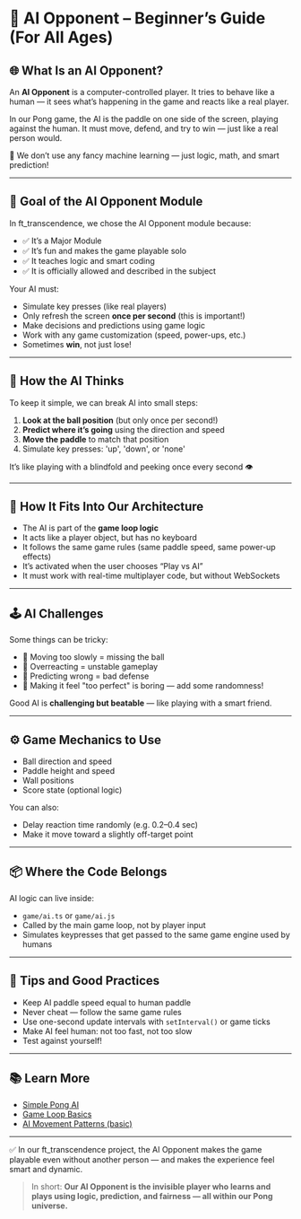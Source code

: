 # 🤖 AI Opponent – Beginner’s Guide (For All Ages)

## 🌐 What Is an AI Opponent?

An **AI Opponent** is a computer-controlled player. It tries to behave like a human — it sees what’s happening in the game and reacts like a real player.

In our Pong game, the AI is the paddle on one side of the screen, playing against the human. It must move, defend, and try to win — just like a real person would.

👾 We don’t use any fancy machine learning — just logic, math, and smart prediction!

---

## 🎯 Goal of the AI Opponent Module

In ft_transcendence, we chose the AI Opponent module because:
- ✅ It’s a Major Module
- ✅ It’s fun and makes the game playable solo
- ✅ It teaches logic and smart coding
- ✅ It is officially allowed and described in the subject

Your AI must:
- Simulate key presses (like real players)
- Only refresh the screen **once per second** (this is important!)
- Make decisions and predictions using game logic
- Work with any game customization (speed, power-ups, etc.)
- Sometimes **win**, not just lose!

---

## 🧠 How the AI Thinks

To keep it simple, we can break AI into small steps:

1. **Look at the ball position** (but only once per second!)  
2. **Predict where it’s going** using the direction and speed  
3. **Move the paddle** to match that position  
4. Simulate key presses: 'up', 'down', or 'none'  

It’s like playing with a blindfold and peeking once every second 👁️

---

## 🧩 How It Fits Into Our Architecture

- The AI is part of the **game loop logic**  
- It acts like a player object, but has no keyboard  
- It follows the same game rules (same paddle speed, same power-up effects)  
- It’s activated when the user chooses “Play vs AI”  
- It must work with real-time multiplayer code, but without WebSockets  

---

## 🕹️ AI Challenges

Some things can be tricky:
- 🐢 Moving too slowly = missing the ball  
- 🚀 Overreacting = unstable gameplay  
- 🔮 Predicting wrong = bad defense  
- 🎲 Making it feel "too perfect" is boring — add some randomness!

Good AI is **challenging but beatable** — like playing with a smart friend.

---

## ⚙️ Game Mechanics to Use

- Ball direction and speed  
- Paddle height and speed  
- Wall positions  
- Score state (optional logic)

You can also:
- Delay reaction time randomly (e.g. 0.2–0.4 sec)  
- Make it move toward a slightly off-target point  

---

## 📦 Where the Code Belongs

AI logic can live inside:
- `game/ai.ts` or `game/ai.js`  
- Called by the main game loop, not by player input  
- Simulates keypresses that get passed to the same game engine used by humans  

---

## 🧪 Tips and Good Practices

- Keep AI paddle speed equal to human paddle  
- Never cheat — follow the same game rules  
- Use one-second update intervals with `setInterval()` or game ticks  
- Make AI feel human: not too fast, not too slow  
- Test against yourself!  

---

## 📚 Learn More

- [Simple Pong AI](https://gamedevelopment.tutsplus.com/tutorials/creating-a-simple-ai-for-pong--cms-34061)  
- [Game Loop Basics](https://developer.mozilla.org/en-US/docs/Games/Anatomy)  
- [AI Movement Patterns (basic)](https://www.red3d.com/cwr/steer/)  

---

✅ In our ft_transcendence project, the AI Opponent makes the game playable even without another person — and makes the experience feel smart and dynamic.

> In short: **Our AI Opponent is the invisible player who learns and plays using logic, prediction, and fairness — all within our Pong universe.**
